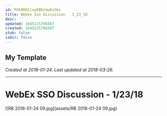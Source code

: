 ```yaml
---
id: PXk9RO1lxyKBbCmwDsGbz
title: Webex Sso Discussion   1_23_18
desc: ''
updated: 1645225706367
created: 1645225706367
stub: false
isDir: false
---
```

My Template
---

_Created at 2018-01-24._
_Last updated at 2018-03-26._




---

# WebEx SSO Discussion - 1/23/18


![RB 2018-01-24 09.jpg](assets/RB 2018-01-24 09.jpg)

